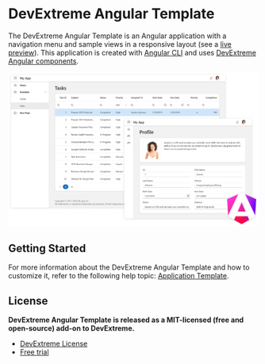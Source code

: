 # DevExtreme Angular Template

The DevExtreme Angular Template is an Angular application with a navigation menu and sample views in a responsive layout (see a [live preview](https://devexpress.github.io/devextreme-angular-template)). This application is created with [Angular CLI](https://github.com/angular/angular-cli) and uses [DevExtreme Angular components](https://js.devexpress.com/Documentation/Guide/Angular_Components/DevExtreme_Angular_Components/).

![DevExtreme-Angular-Template](angular-template.png)

## Getting Started

For more information about the DevExtreme Angular Template and how to customize it, refer to the following help topic: [Application Template](https://js.devexpress.com/Documentation/Guide/Angular_Components/Application_Template/).

## License

**DevExtreme Angular Template is released as a MIT-licensed (free and open-source) add-on to DevExtreme.**

- [DevExtreme License](https://js.devexpress.com/Licensing/)
- [Free trial](http://js.devexpress.com/Buy/)